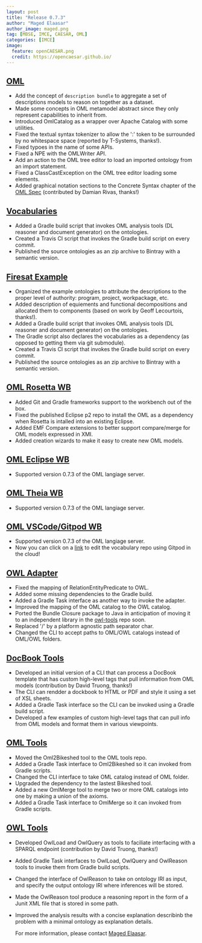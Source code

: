 ```yaml
---
layout: post
title: "Release 0.7.3"
author: "Maged Elaasar"
author_image: maged.png
tag: [MBSE, IMCE, CAESAR, OML]
categories: [IMCE]
image:
  feature: openCAESAR.png
  credit: https://opencaesar.github.io/
---
```


## [OML](https://github.com/opencaesar/oml)
* Add the concept of `description bundle` to aggregate a set of descriptions models to reason on together as a dataset.
* Made some concepts in OML metamodel abstract since they only represent capabilities to inherit from.
* Introduced OmlCatalog as a wrapper over Apache Catalog with some utilities.
* Fixed the textual syntax tokenizer to allow the ':' token to be surrounded by no whitespace space (reported by T-Systems, thanks!).
* Fixed typoes in the name of some APIs.
* Fixed a NPE with the OMLWriter API.
* Add an action to the OML tree editor to load an imported ontology from an import statement.
* Fixed a ClassCastException on the OML tree editor loading some elements.
* Added graphical notation sections to the Concrete Syntax chapter of the [OML Spec](https://opencaesar.github.io/oml/) (contributed by Damian Rivas, thanks!)
	
## [Vocabularies](https://github.com/opencaesar/vocabularies)
* Added a Gradle build script that invokes OML analysis tools (DL reasoner and document generator) on the ontologies.
* Created a Travis CI script that invokes the Gradle build script on every commit.
* Published the source ontologies as an zip archive to Bintray with a semantic version.

## [Firesat Example](https://github.com/opencaesar/example-firesat)
* Organized the example ontologies to attribute the descriptions to the proper level of authority: program, project, workpackage, etc.
* Added description of equiements and functional decompositions and allocated them to components (based on work by Geoff Lecourtois, thanks!).
* Added a Gradle build script that invokes OML analysis tools (DL reasoner and document generator) on the ontologies.
* The Gradle script also declares the vocabularies as a dependency (as opposed to getting them via git submodule).
* Created a Travis CI script that invokes the Gradle build script on every commit.
* Published the source ontologies as an zip archive to Bintray with a semantic version.

## [OML Rosetta WB](https://github.com/opencaesar/oml-rosetta)
* Added Git and Gradle frameworks support to the workbench out of the box.
* Fixed the published Eclipse p2 repo to install the OML as a dependency when Rosetta is intalled into an existing Eclipse.
* Added EMF Compare extensions to better support compare/merge for OML models expressed in XMI.
* Added creation wizards to make it easy to create new OML models.

## [OML Eclipse WB](https://github.com/opencaesar/oml-eclipse)
* Supported version 0.7.3 of the OML langiage server.

## [OML Theia WB](https://github.com/opencaesar/oml-theia)
* Supported version 0.7.3 of the OML langiage server.

## [OML VSCode/Gitpod WB](https://github.com/opencaesar/oml-vscode)
* Supported version 0.7.3 of the OML langiage server.
* Now you can click on a [link](https://gitpod.io/#https://github.com/opencaesar/vocabularies) to edit the vocabulary repo using Gitpod in the cloud!
	
## [OWL Adapter](https://github.com/opencaesar/owl-adapter)
* Fixed the mapping of RelationEntityPredicate to OWL.
* Added some missing dependencies to the Gradle build.
* Added a Gradle Task interface as another way to invoke the adapter.
* Improved the mapping of the OML catalog to the OWL catalog.
* Ported the Bundle Closure package to Java in anticipation of moving it to an independent library in the [owl-tools](https://github.com/opencaesar/owl-tools) repo soon.
* Replaced '/' by a platform agnostic path separator char.
* Changed the CLI to accept paths to OML/OWL catalogs instead of OML/OWL folders.

## [DocBook Tools](https://github.com/opencaesar/docbook-tools)
* Developed an initial version of a CLI that can process a DocBook template that has custom high-level tags that pull information from OML models (contribution by David Truong, thanks!)
* The CLI can rendder a dockbook to HTML or PDF and style it using a set of XSL sheets.
* Added a Gradle Task interface so the CLI can be invoked using a Gradle build script.
* Developed a few examples of custom high-level tags that can pull info from OML models and format them in various viewpoints.
 	
## [OML Tools](https://github.com/opencaesar/oml-tools)
* Moved the Oml2Bikeshed tool to the OML tools repo.
* Added a Gradle Task interface to Oml2Bikeshed so it can invoked from Gradle scripts.
* Changed the CLI interface to take OML catalog instead of OML folder.
* Upgraded the dependency to the lastest Bikeshed tool.
* Added a new OmlMerge tool to merge two or more OML catalogs into one by making a union of the axioms.
* Added a Gradle Task interface to OmlMerge so it can invoked from Gradle scripts.
	
## [OWL Tools](https://github.com/opencaesar/owl-tools)
* Developed OwlLoad and OwlQuery as tools to faciliate interfacing with a SPARQL endpoint (contribution by David Truong, thanks!) 
* Added Gradle Task interfaces to OwlLoad, OwlQuery and OwlReason tools to invoke them from Gradle build scripts.
* Changed the interface of OwlReason to take on ontology IRI as input, and specify the output ontology IRI where inferences will be stored.
* Made the OwlReason tool produce a reasoning report in the form of a Junit XML file that is stored in some path.
* Improved the analysis results with a concise explanation describinb the problem with a minimal ontology as explanation details.
	
  
  For more information, please contact [Maged Elaasar](https://opencaesar.github.io/contributors/Maged%20Elaasar.html).